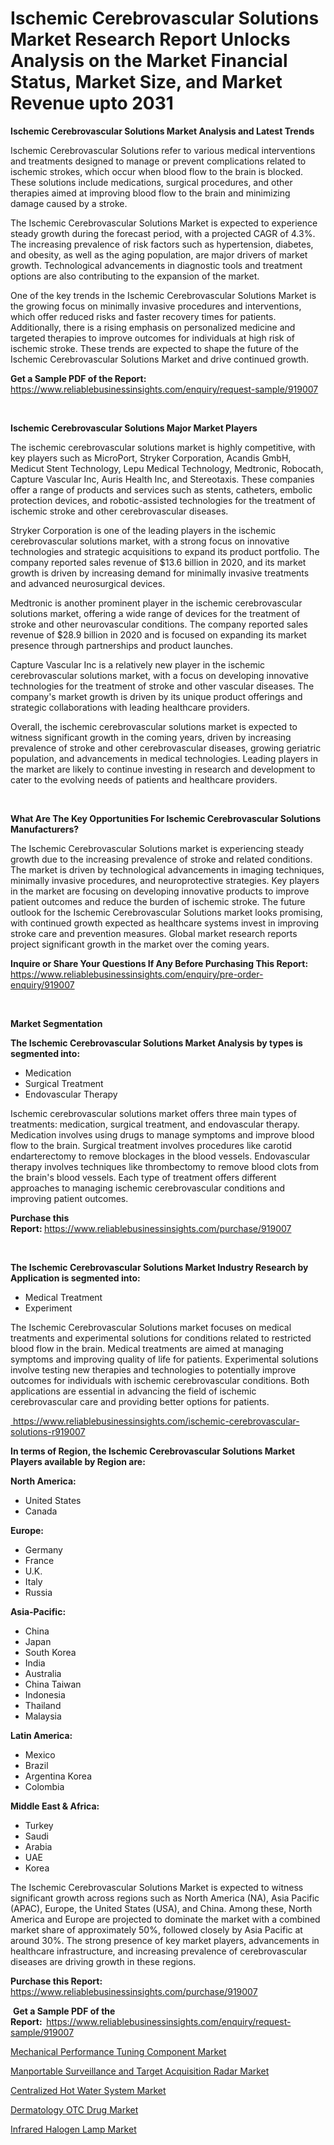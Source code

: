 <p><h1>Ischemic Cerebrovascular Solutions Market Research Report Unlocks Analysis on the Market Financial Status, Market Size, and Market Revenue upto 2031</h1></p><p><strong>Ischemic Cerebrovascular Solutions Market Analysis and Latest Trends</strong></p>
<p><p>Ischemic Cerebrovascular Solutions refer to various medical interventions and treatments designed to manage or prevent complications related to ischemic strokes, which occur when blood flow to the brain is blocked. These solutions include medications, surgical procedures, and other therapies aimed at improving blood flow to the brain and minimizing damage caused by a stroke.</p><p>The Ischemic Cerebrovascular Solutions Market is expected to experience steady growth during the forecast period, with a projected CAGR of 4.3%. The increasing prevalence of risk factors such as hypertension, diabetes, and obesity, as well as the aging population, are major drivers of market growth. Technological advancements in diagnostic tools and treatment options are also contributing to the expansion of the market.</p><p>One of the key trends in the Ischemic Cerebrovascular Solutions Market is the growing focus on minimally invasive procedures and interventions, which offer reduced risks and faster recovery times for patients. Additionally, there is a rising emphasis on personalized medicine and targeted therapies to improve outcomes for individuals at high risk of ischemic stroke. These trends are expected to shape the future of the Ischemic Cerebrovascular Solutions Market and drive continued growth.</p></p>
<p><strong>Get a Sample PDF of the Report:&nbsp;</strong> <a href="https://www.reliablebusinessinsights.com/enquiry/request-sample/919007">https://www.reliablebusinessinsights.com/enquiry/request-sample/919007</a></p>
<p>&nbsp;</p>
<p><strong>Ischemic Cerebrovascular Solutions Major Market Players</strong></p>
<p><p>The ischemic cerebrovascular solutions market is highly competitive, with key players such as MicroPort, Stryker Corporation, Acandis GmbH, Medicut Stent Technology, Lepu Medical Technology, Medtronic, Robocath, Capture Vascular Inc, Auris Health Inc, and Stereotaxis. These companies offer a range of products and services such as stents, catheters, embolic protection devices, and robotic-assisted technologies for the treatment of ischemic stroke and other cerebrovascular diseases.</p><p>Stryker Corporation is one of the leading players in the ischemic cerebrovascular solutions market, with a strong focus on innovative technologies and strategic acquisitions to expand its product portfolio. The company reported sales revenue of $13.6 billion in 2020, and its market growth is driven by increasing demand for minimally invasive treatments and advanced neurosurgical devices.</p><p>Medtronic is another prominent player in the ischemic cerebrovascular solutions market, offering a wide range of devices for the treatment of stroke and other neurovascular conditions. The company reported sales revenue of $28.9 billion in 2020 and is focused on expanding its market presence through partnerships and product launches.</p><p>Capture Vascular Inc is a relatively new player in the ischemic cerebrovascular solutions market, with a focus on developing innovative technologies for the treatment of stroke and other vascular diseases. The company's market growth is driven by its unique product offerings and strategic collaborations with leading healthcare providers.</p><p>Overall, the ischemic cerebrovascular solutions market is expected to witness significant growth in the coming years, driven by increasing prevalence of stroke and other cerebrovascular diseases, growing geriatric population, and advancements in medical technologies. Leading players in the market are likely to continue investing in research and development to cater to the evolving needs of patients and healthcare providers.</p></p>
<p>&nbsp;</p>
<p><strong>What Are The Key Opportunities For Ischemic Cerebrovascular Solutions Manufacturers?</strong></p>
<p><p>The Ischemic Cerebrovascular Solutions market is experiencing steady growth due to the increasing prevalence of stroke and related conditions. The market is driven by technological advancements in imaging techniques, minimally invasive procedures, and neuroprotective strategies. Key players in the market are focusing on developing innovative products to improve patient outcomes and reduce the burden of ischemic stroke. The future outlook for the Ischemic Cerebrovascular Solutions market looks promising, with continued growth expected as healthcare systems invest in improving stroke care and prevention measures. Global market research reports project significant growth in the market over the coming years.</p></p>
<p><strong>Inquire or Share Your Questions If Any Before Purchasing This Report:</strong> <a href="https://www.reliablebusinessinsights.com/enquiry/pre-order-enquiry/919007">https://www.reliablebusinessinsights.com/enquiry/pre-order-enquiry/919007</a></p>
<p>&nbsp;</p>
<p><strong>Market Segmentation</strong></p>
<p><strong>The Ischemic Cerebrovascular Solutions Market Analysis by types is segmented into:</strong></p>
<p><ul><li>Medication</li><li>Surgical Treatment</li><li>Endovascular Therapy</li></ul></p>
<p><p>Ischemic cerebrovascular solutions market offers three main types of treatments: medication, surgical treatment, and endovascular therapy. Medication involves using drugs to manage symptoms and improve blood flow to the brain. Surgical treatment involves procedures like carotid endarterectomy to remove blockages in the blood vessels. Endovascular therapy involves techniques like thrombectomy to remove blood clots from the brain's blood vessels. Each type of treatment offers different approaches to managing ischemic cerebrovascular conditions and improving patient outcomes.</p></p>
<p><strong>Purchase this Report:&nbsp;</strong><a href="https://www.reliablebusinessinsights.com/purchase/919007">https://www.reliablebusinessinsights.com/purchase/919007</a></p>
<p>&nbsp;</p>
<p><strong>The Ischemic Cerebrovascular Solutions Market Industry Research by Application is segmented into:</strong></p>
<p><ul><li>Medical Treatment</li><li>Experiment</li></ul></p>
<p><p>The Ischemic Cerebrovascular Solutions market focuses on medical treatments and experimental solutions for conditions related to restricted blood flow in the brain. Medical treatments are aimed at managing symptoms and improving quality of life for patients. Experimental solutions involve testing new therapies and technologies to potentially improve outcomes for individuals with ischemic cerebrovascular conditions. Both applications are essential in advancing the field of ischemic cerebrovascular care and providing better options for patients.</p></p>
<p><a href="https://www.reliablebusinessinsights.com/ischemic-cerebrovascular-solutions-r919007">&nbsp;https://www.reliablebusinessinsights.com/ischemic-cerebrovascular-solutions-r919007</a></p>
<p><strong>In terms of Region, the Ischemic Cerebrovascular Solutions Market Players available by Region are:</strong></p>
<p>
    <p> <strong> North America: </strong>
        <ul>
            <li>United States</li>
            <li>Canada</li>
        </ul>
        </p> 
    <p> <strong> Europe: </strong>
        <ul>
            <li>Germany</li>
            <li>France</li>
            <li>U.K.</li>
            <li>Italy</li>
            <li>Russia</li>
        </ul>
        </p> 
    <p> <strong> Asia-Pacific: </strong>
        <ul>
            <li>China</li>
            <li>Japan</li>
            <li>South Korea</li>
            <li>India</li>
            <li>Australia</li>
            <li>China Taiwan</li>
            <li>Indonesia</li>
            <li>Thailand</li>
            <li>Malaysia</li>
        </ul>
        </p> 
    <p> <strong> Latin America: </strong>
        <ul>
            <li>Mexico</li>
            <li>Brazil</li>
            <li>Argentina Korea</li>
            <li>Colombia</li>
        </ul>
        </p> 
    <p> <strong> Middle East & Africa: </strong>
        <ul>
            <li>Turkey</li>
            <li>Saudi</li>
            <li>Arabia</li>
            <li>UAE</li>
            <li>Korea</li>
        </ul>
    </p>
    </p>
<p><p>The Ischemic Cerebrovascular Solutions Market is expected to witness significant growth across regions such as North America (NA), Asia Pacific (APAC), Europe, the United States (USA), and China. Among these, North America and Europe are projected to dominate the market with a combined market share of approximately 50%, followed closely by Asia Pacific at around 30%. The strong presence of key market players, advancements in healthcare infrastructure, and increasing prevalence of cerebrovascular diseases are driving growth in these regions.</p></p>
<p><strong>Purchase this Report: </strong><a href="https://www.reliablebusinessinsights.com/purchase/919007">https://www.reliablebusinessinsights.com/purchase/919007</a></p>
<p>&nbsp;<strong>Get a Sample PDF of the Report:&nbsp;&nbsp;</strong><a href="https://www.reliablebusinessinsights.com/enquiry/request-sample/919007">https://www.reliablebusinessinsights.com/enquiry/request-sample/919007</a></p>
<p><strong></strong></p>
<p><p><a href="https://github.com/mdinislamsheik/Market-Research-Report-List-1/blob/main/mechanical-performance-tuning-component-market.md">Mechanical Performance Tuning Component Market</a></p><p><a href="https://medium.com/@amelia.martin5698/global-manportable-surveillance-and-target-acquisition-radar-industry-research-report-competitive-b58d422bc33d">Manportable Surveillance and Target Acquisition Radar Market</a></p><p><a href="https://medium.com/@emma.white454357/global-centralized-hot-water-system-market-exploring-market-share-market-trends-and-future-dc10900879c9">Centralized Hot Water System Market</a></p><p><a href="https://github.com/NorbertYates/Market-Research-Report-List-6/blob/main/dermatology-otc-drug-market.md">Dermatology OTC Drug Market</a></p><p><a href="https://medium.com/@stephen.russell7684/comprehensive-analysis-of-the-global-infrared-halogen-lamp-market-growth-trends-market-forecasts-ab64439337ca">Infrared Halogen Lamp Market</a></p></p>